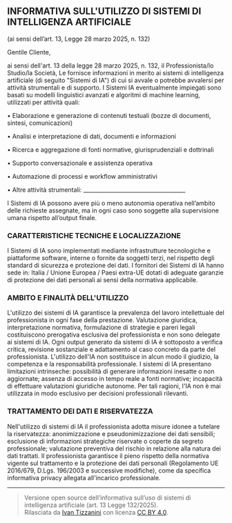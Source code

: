 ## INFORMATIVA SULL'UTILIZZO DI SISTEMI DI INTELLIGENZA ARTIFICIALE
(ai sensi dell’art. 13, Legge 28 marzo 2025, n. 132)

Gentile Cliente,

ai sensi dell'art. 13 della legge 28 marzo 2025, n. 132, il Professionista/lo Studio/la Società, Le fornisce informazioni in merito ai sistemi di intelligenza artificiale (di seguito "Sistemi di IA") di cui si avvale o potrebbe avvalersi per attività strumentali e di supporto.
I Sistemi IA eventualmente impiegati sono basati su modelli linguistici avanzati e algoritmi di machine learning, utilizzati per attività quali:

•	Elaborazione e generazione di contenuti testuali (bozze di documenti, sintesi, comunicazioni)

•	Analisi e interpretazione di dati, documenti e informazioni

•	Ricerca e aggregazione di fonti normative, giurisprudenziali e dottrinali

•	Supporto conversazionale e assistenza operativa

•	Automazione di processi e workflow amministrativi

•	Altre attività strumentali: _____________________________________

I Sistemi di IA possono avere più o meno autonomia operativa nell’ambito delle richieste assegnate, ma in ogni caso sono soggette alla supervisione umana rispetto all’output finale.

### CARATTERISTICHE TECNICHE E LOCALIZZAZIONE
I Sistemi di IA sono implementati mediante infrastrutture tecnologiche e piattaforme software, interne o fornite da soggetti terzi, nel rispetto degli standard di sicurezza e protezione dei dati.
I fornitori dei Sistemi di IA hanno sede in: Italia / Unione Europea / Paesi extra-UE dotati di adeguate garanzie di protezione dei dati personali ai sensi della normativa applicabile.

### AMBITO E FINALITÀ DELL'UTILIZZO
L'utilizzo dei sistemi di IA garantisce la prevalenza del lavoro intellettuale del professionista in ogni fase della prestazione. Valutazione giuridica, interpretazione normativa, formulazione di strategie e pareri legali costituiscono prerogativa esclusiva del professionista e non sono delegate ai sistemi di IA.
Ogni output generato da sistemi di IA è sottoposto a verifica critica, revisione sostanziale e adattamento al caso concreto da parte del professionista. L'utilizzo dell'IA non sostituisce in alcun modo il giudizio, la competenza e la responsabilità professionale.
I sistemi di IA presentano limitazioni intrinseche: possibilità di generare informazioni inesatte o non aggiornate; assenza di accesso in tempo reale a fonti normative; incapacità di effettuare valutazioni giuridiche autonome. Per tali ragioni, l'IA non è mai utilizzata in modo esclusivo per decisioni professionali rilevanti.

### TRATTAMENTO DEI DATI E RISERVATEZZA
Nell'utilizzo di sistemi di IA il professionista adotta misure idonee a tutelare la riservatezza: anonimizzazione e pseudonimizzazione dei dati sensibili; esclusione di informazioni strategiche riservate o coperte da segreto professionale; valutazione preventiva del rischio in relazione alla natura dei dati trattati.
Il professionista garantisce il pieno rispetto della normativa vigente sul trattamento e la protezione dei dati personali (Regolamento UE 2016/679, D.Lgs. 196/2003 e successive modifiche), come da specifica informativa privacy allegata all'incarico professionale.

---

> Versione open source dell’informativa sull’uso di sistemi di intelligenza artificiale (art. 13 Legge 132/2025).  
> Rilasciata da [Ivan Tizzanini](https://github.com/ivanti) con licenza [CC BY 4.0](https://creativecommons.org/licenses/by/4.0/).
